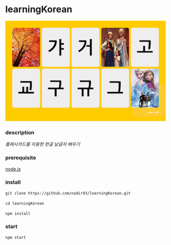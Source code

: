 # learningKorean

![learningKorean](https://raw.githubusercontent.com/nadir93/learningKorean/master/images/learningkorean.png)

### description

*플래시카드를 이용한 한글 낱글자 배우기*

### prerequisite

[node.js](https://nodejs.org/en/)

### install

```
git clone https://github.com/nadir93/learningKorean.git

cd learningKorean

npm install
```
### start
```
npm start
```


